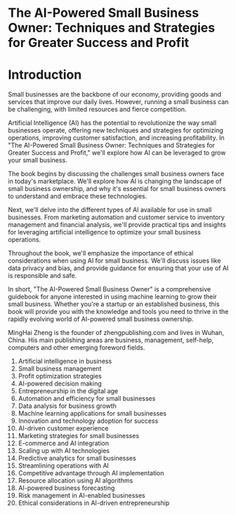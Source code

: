 # The AI-Powered Small Business Owner: Techniques and Strategies for Greater Success and Profit

# Introduction

Small businesses are the backbone of our economy, providing goods and services that improve our daily lives. However, running a small business can be challenging, with limited resources and fierce competition.

Artificial Intelligence (AI) has the potential to revolutionize the way small businesses operate, offering new techniques and strategies for optimizing operations, improving customer satisfaction, and increasing profitability. In "The AI-Powered Small Business Owner: Techniques and Strategies for Greater Success and Profit," we'll explore how AI can be leveraged to grow your small business.

The book begins by discussing the challenges small business owners face in today's marketplace. We'll explore how AI is changing the landscape of small business ownership, and why it's essential for small business owners to understand and embrace these technologies.

Next, we'll delve into the different types of AI available for use in small businesses. From marketing automation and customer service to inventory management and financial analysis, we'll provide practical tips and insights for leveraging artificial intelligence to optimize your small business operations.

Throughout the book, we'll emphasize the importance of ethical considerations when using AI for small business. We'll discuss issues like data privacy and bias, and provide guidance for ensuring that your use of AI is responsible and safe.

In short, "The AI-Powered Small Business Owner" is a comprehensive guidebook for anyone interested in using machine learning to grow their small business. Whether you're a startup or an established business, this book will provide you with the knowledge and tools you need to thrive in the rapidly evolving world of AI-powered small business ownership.

MingHai Zheng is the founder of zhengpublishing.com and lives in Wuhan, China. His main publishing areas are business, management, self-help, computers and other emerging foreword fields.


1. Artificial intelligence in business
2. Small business management
3. Profit optimization strategies
4. AI-powered decision making
5. Entrepreneurship in the digital age
6. Automation and efficiency for small businesses
7. Data analysis for business growth
8. Machine learning applications for small businesses
9. Innovation and technology adoption for success
10. AI-driven customer experience
11. Marketing strategies for small businesses
12. E-commerce and AI integration
13. Scaling up with AI technologies
14. Predictive analytics for small businesses
15. Streamlining operations with AI
16. Competitive advantage through AI implementation
17. Resource allocation using AI algorithms
18. AI-powered business forecasting
19. Risk management in AI-enabled businesses
20. Ethical considerations in AI-driven entrepreneurship
